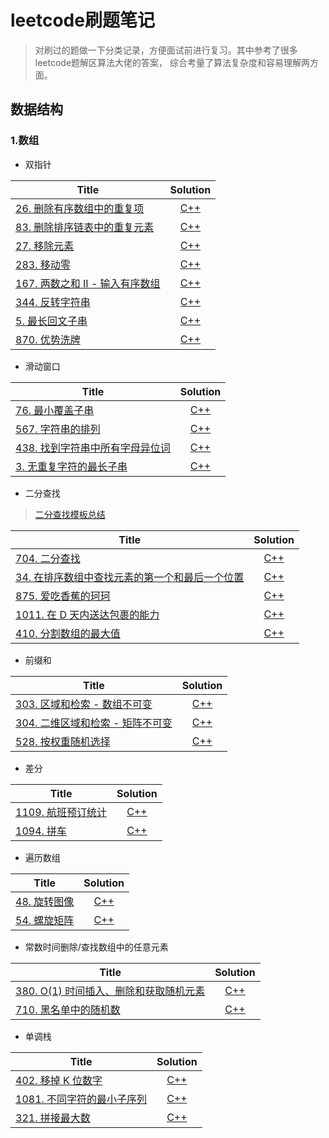# leetcode刷题笔记

> 对刷过的题做一下分类记录，方便面试前进行复习。其中参考了很多leetcode题解区算法大佬的答案， 综合考量了算法复杂度和容易理解两方面。

## 数据结构
### 1.数组

+ 双指针

|Title|Solution|
|-|:-:|
|[26. 删除有序数组中的重复项](https://leetcode.cn/problems/remove-duplicates-from-sorted-array/)|[C++](https://github.com/damenshi/leetcode-Notes/blob/main/%E6%95%B0%E7%BB%84/26.%E5%88%A0%E9%99%A4%E6%9C%89%E5%BA%8F%E6%95%B0%E7%BB%84%E4%B8%AD%E7%9A%84%E9%87%8D%E5%A4%8D%E9%A1%B9.md)|
|[83. 删除排序链表中的重复元素](https://leetcode.cn/problems/remove-duplicates-from-sorted-list/)|[C++](https://github.com/damenshi/leetcode-Notes/blob/main/%E6%95%B0%E7%BB%84/83.%E5%88%A0%E9%99%A4%E6%8E%92%E5%BA%8F%E9%93%BE%E8%A1%A8%E4%B8%AD%E7%9A%84%E9%87%8D%E5%A4%8D%E5%85%83%E7%B4%A0.md)|
|[27. 移除元素](https://leetcode.cn/problems/remove-element/)|[C++](https://github.com/damenshi/leetcode-Notes/blob/main/%E6%95%B0%E7%BB%84/27.%E7%A7%BB%E9%99%A4%E5%85%83%E7%B4%A0.md)|
|[283. 移动零](https://leetcode.cn/problems/move-zeroes/)|[C++](https://github.com/damenshi/leetcode-Notes/blob/main/%E6%95%B0%E7%BB%84/283.%E7%A7%BB%E5%8A%A8%E9%9B%B6.md)|
|[167. 两数之和 II - 输入有序数组](https://leetcode.cn/problems/two-sum-ii-input-array-is-sorted/)|[C++](https://github.com/damenshi/leetcode-Notes/blob/main/%E6%95%B0%E7%BB%84/167.%E4%B8%A4%E6%95%B0%E4%B9%8B%E5%92%8C%20II%20-%20%E8%BE%93%E5%85%A5%E6%9C%89%E5%BA%8F%E6%95%B0%E7%BB%84.md)|
|[344. 反转字符串](https://leetcode.cn/problems/reverse-string/)|[C++]()|
|[5. 最长回文子串](https://leetcode.cn/problems/longest-palindromic-substring/)|[C++]()|
|[870. 优势洗牌](https://leetcode.cn/problems/advantage-shuffle/)|[C++]()|
+ 滑动窗口

|Title|Solution|
|-|:-:|
|[76. 最小覆盖子串](https://leetcode.cn/problems/minimum-window-substring/)|[C++](https://github.com/damenshi/leetcode-Notes/blob/main/%E6%95%B0%E7%BB%84/76.%E6%9C%80%E5%B0%8F%E8%A6%86%E7%9B%96%E5%AD%90%E4%B8%B2.md)|
|[567. 字符串的排列](https://leetcode.cn/problems/permutation-in-string/)|[C++](https://github.com/damenshi/leetcode-Notes/blob/main/%E6%95%B0%E7%BB%84/567.%E5%AD%97%E7%AC%A6%E4%B8%B2%E7%9A%84%E6%8E%92%E5%88%97.md)|
|[438. 找到字符串中所有字母异位词](https://leetcode.cn/problems/find-all-anagrams-in-a-string/)|[C++](https://github.com/damenshi/leetcode-Notes/blob/main/%E6%95%B0%E7%BB%84/438.%E6%89%BE%E5%88%B0%E5%AD%97%E7%AC%A6%E4%B8%B2%E4%B8%AD%E6%89%80%E6%9C%89%E5%AD%97%E6%AF%8D%E5%BC%82%E4%BD%8D%E8%AF%8D.md)|
|[3. 无重复字符的最长子串](https://leetcode.cn/problems/longest-substring-without-repeating-characters/)|[C++](https://github.com/damenshi/leetcode-Notes/blob/main/%E6%95%B0%E7%BB%84/3.%E6%97%A0%E9%87%8D%E5%A4%8D%E5%AD%97%E7%AC%A6%E7%9A%84%E6%9C%80%E9%95%BF%E5%AD%90%E4%B8%B2.md)|

+ 二分查找

> [二分查找模板总结](https://github.com/damenshi/leetcode-Notes/blob/main/%E6%95%B0%E7%BB%84/%E4%BA%8C%E5%88%86%E6%9F%A5%E6%89%BE%E6%A8%A1%E6%9D%BF%E6%80%BB%E7%BB%93.md)

|Title|Solution|
|-|:-:|
|[704. 二分查找](https://leetcode.cn/problems/binary-search/)|[C++](https://github.com/damenshi/leetcode-Notes/blob/main/%E6%95%B0%E7%BB%84/704.%E4%BA%8C%E5%88%86%E6%9F%A5%E6%89%BE.md)|
|[34. 在排序数组中查找元素的第一个和最后一个位置](https://leetcode.cn/problems/find-first-and-last-position-of-element-in-sorted-array/)|[C++](https://github.com/damenshi/leetcode-Notes/blob/main/%E6%95%B0%E7%BB%84/34.%E5%9C%A8%E6%8E%92%E5%BA%8F%E6%95%B0%E7%BB%84%E4%B8%AD%E6%9F%A5%E6%89%BE%E5%85%83%E7%B4%A0%E7%9A%84%E7%AC%AC%E4%B8%80%E4%B8%AA%E5%92%8C%E6%9C%80%E5%90%8E%E4%B8%80%E4%B8%AA%E4%BD%8D%E7%BD%AE.md)|
|[875. 爱吃香蕉的珂珂](https://leetcode.cn/problems/koko-eating-bananas/)|[C++](https://github.com/damenshi/leetcode-Notes/blob/main/%E6%95%B0%E7%BB%84/875.%20%E7%88%B1%E5%90%83%E9%A6%99%E8%95%89%E7%9A%84%E7%8F%82%E7%8F%82.md)|
|[1011. 在 D 天内送达包裹的能力](https://leetcode.cn/problems/capacity-to-ship-packages-within-d-days/)|[C++](https://github.com/damenshi/leetcode-Notes/blob/main/%E6%95%B0%E7%BB%84/1011.%20%E5%9C%A8%20D%20%E5%A4%A9%E5%86%85%E9%80%81%E8%BE%BE%E5%8C%85%E8%A3%B9%E7%9A%84%E8%83%BD%E5%8A%9B.md)|
|[410. 分割数组的最大值](https://leetcode.cn/problems/split-array-largest-sum/)|[C++](https://github.com/damenshi/leetcode-Notes/blob/main/%E6%95%B0%E7%BB%84/410.%20%E5%88%86%E5%89%B2%E6%95%B0%E7%BB%84%E7%9A%84%E6%9C%80%E5%A4%A7%E5%80%BC.md)|

+ 前缀和

|Title|Solution|
|-|:-:|
|[303. 区域和检索 - 数组不可变](https://leetcode.cn/problems/range-sum-query-immutable/)|[C++](https://github.com/damenshi/leetcode-Notes/blob/main/%E6%95%B0%E7%BB%84/303.%20%E5%8C%BA%E5%9F%9F%E5%92%8C%E6%A3%80%E7%B4%A2%20-%20%E6%95%B0%E7%BB%84%E4%B8%8D%E5%8F%AF%E5%8F%98.md)|
|[304. 二维区域和检索 - 矩阵不可变](https://leetcode.cn/problems/range-sum-query-2d-immutable/)|[C++](https://github.com/damenshi/leetcode-Notes/blob/main/%E6%95%B0%E7%BB%84/304.%20%E4%BA%8C%E7%BB%B4%E5%8C%BA%E5%9F%9F%E5%92%8C%E6%A3%80%E7%B4%A2%20-%20%E7%9F%A9%E9%98%B5%E4%B8%8D%E5%8F%AF%E5%8F%98.md)|
|[528. 按权重随机选择](https://leetcode.cn/problems/random-pick-with-weight/)|[C++](https://github.com/damenshi/leetcode-Notes/blob/main/%E6%95%B0%E7%BB%84/528.%20%E6%8C%89%E6%9D%83%E9%87%8D%E9%9A%8F%E6%9C%BA%E9%80%89%E6%8B%A9.md)|

+ 差分

|Title|Solution|
|-|:-:|
|[1109. 航班预订统计](https://leetcode.cn/problems/corporate-flight-bookings/)|[C++](https://github.com/damenshi/leetcode-Notes/blob/main/%E6%95%B0%E7%BB%84/1109.%20%E8%88%AA%E7%8F%AD%E9%A2%84%E8%AE%A2%E7%BB%9F%E8%AE%A1.md)|
|[1094. 拼车](https://leetcode.cn/problems/car-pooling/)|[C++](https://github.com/damenshi/leetcode-Notes/blob/main/%E6%95%B0%E7%BB%84/1094.%20%E6%8B%BC%E8%BD%A6.md)|

+ 遍历数组

|Title|Solution|
|-|:-:|
|[48. 旋转图像](https://leetcode.cn/problems/rotate-image/)|[C++](https://github.com/damenshi/leetcode-Notes/blob/main/%E6%95%B0%E7%BB%84/48.%20%E6%97%8B%E8%BD%AC%E5%9B%BE%E5%83%8F.md)|
|[54. 螺旋矩阵](https://leetcode.cn/problems/spiral-matrix/)|[C++](https://github.com/damenshi/leetcode-Notes/blob/main/%E6%95%B0%E7%BB%84/54.%20%E8%9E%BA%E6%97%8B%E7%9F%A9%E9%98%B5.md)|

+ 常数时间删除/查找数组中的任意元素

| Title                                                        | Solution |
| ------------------------------------------------------------ | :------: |
| [380. O(1) 时间插入、删除和获取随机元素](https://leetcode.cn/problems/insert-delete-getrandom-o1/) | [C++](https://github.com/damenshi/leetcode-Notes/blob/main/%E6%95%B0%E7%BB%84/380.%20O(1)%20%E6%97%B6%E9%97%B4%E6%8F%92%E5%85%A5%E3%80%81%E5%88%A0%E9%99%A4%E5%92%8C%E8%8E%B7%E5%8F%96%E9%9A%8F%E6%9C%BA%E5%85%83%E7%B4%A0.md)  |
| [710. 黑名单中的随机数](https://leetcode.cn/problems/random-pick-with-blacklist/) | [C++](https://github.com/damenshi/leetcode-Notes/blob/main/%E6%95%B0%E7%BB%84/710.%20%E9%BB%91%E5%90%8D%E5%8D%95%E4%B8%AD%E7%9A%84%E9%9A%8F%E6%9C%BA%E6%95%B0.md)  |

+ 单调栈

| Title                                                        | Solution |
| ------------------------------------------------------------ | :------: |
| [402. 移掉 K 位数字](https://leetcode.cn/problems/remove-k-digits/) | [C++](https://github.com/damenshi/leetcode-Notes/blob/main/%E6%95%B0%E7%BB%84/402.%20%E7%A7%BB%E6%8E%89%20K%20%E4%BD%8D%E6%95%B0%E5%AD%97.md)  |
| [1081. 不同字符的最小子序列](https://leetcode.cn/problems/smallest-subsequence-of-distinct-characters/) | [C++](https://github.com/damenshi/leetcode-Notes/blob/main/%E6%95%B0%E7%BB%84/1081.%20%E4%B8%8D%E5%90%8C%E5%AD%97%E7%AC%A6%E7%9A%84%E6%9C%80%E5%B0%8F%E5%AD%90%E5%BA%8F%E5%88%97.md)  |
| [321. 拼接最大数](https://leetcode.cn/problems/create-maximum-number/) | [C++](https://github.com/damenshi/leetcode-Notes/blob/main/%E6%95%B0%E7%BB%84/321.%20%E6%8B%BC%E6%8E%A5%E6%9C%80%E5%A4%A7%E6%95%B0.md)  |

